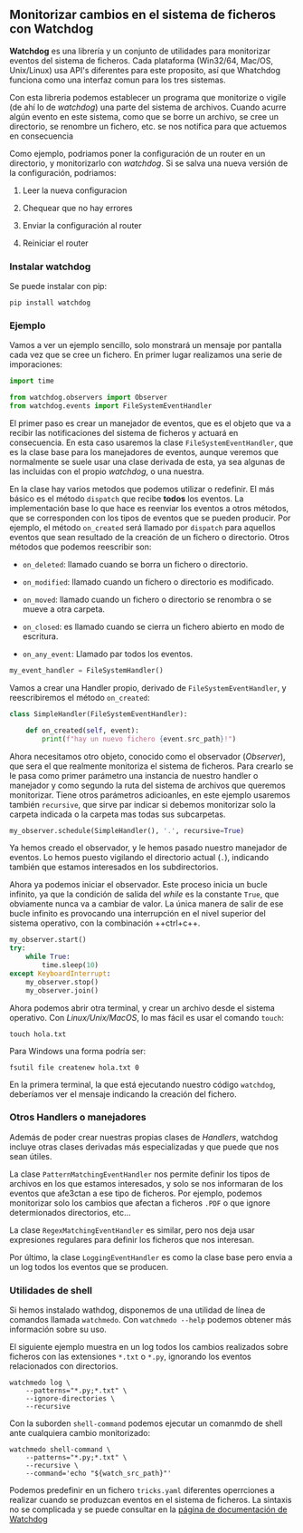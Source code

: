 ## Monitorizar cambios en el sistema de ficheros con Watchdog

**Watchdog** es una librería y un conjunto de utilidades para monitorizar
eventos del sistema de ficheros. Cada plataforma (Win32/64, Mac/OS, Unix/Linux)
usa API's diferentes para este proposito, así que Whatchdog funciona como una
interfaz comun para los tres sistemas.

Con esta libreria podemos establecer un programa que monitorize o vigile (de
ahí lo de *watchdog*) una parte del sistema de archivos. Cuando acurre algún
evento en este sistema, como que se borre un archivo, se cree  un directorio,
se renombre un fichero, etc. se nos notifica para que actuemos en consecuencia

Como ejemplo, podriamos poner la configuración de un router en un directorio, y
monitorizarlo con _watchdog_. Si se salva una nueva versión de la
configuración, podriamos:

1) Leer la nueva configuracion

2) Chequear que no hay errores

3) Enviar la configuración al router

4) Reiniciar el router


### Instalar watchdog

Se puede instalar con pip:

```shell
pip install watchdog
```

### Ejemplo

Vamos a ver un ejemplo sencillo, solo monstrará un mensaje por pantalla cada
vez que se cree un fichero. En primer lugar realizamos una serie de
imporaciones:

```python
import time

from watchdog.observers import Observer
from watchdog.events import FileSystemEventHandler
```

El primer paso es crear un manejador de eventos, que es el objeto que va a
recibir las notificaciones del sistema de ficheros y actuará en consecuencia.
En esta caso usaremos la clase `FileSystemEventHandler`, que es la clase base
para los manejadores de eventos, aunque veremos que normalmente se suele usar
una clase derivada de esta, ya sea algunas de las incluidas con el propio
_watchdog_, o una nuestra. 

En la clase hay varios metodos que podemos utilizar o redefinir. El
más básico es el método `dispatch` que recibe **todos** los eventos. La
implementación base lo que hace es reenviar los eventos a otros métodos, que se
corresponden con los tipos de eventos que se pueden producir. Por ejemplo, el
método `on_created` será llamado por `dispatch` para aquellos eventos
que sean resultado de la creación de un fichero o directorio. Otros métodos que
podemos reescribir son:

- `on_deleted`: llamado cuando se borra un fichero o directorio.

- `on_modified`: llamado cuando un fichero o directorio es modificado.

- `on_moved`: llamado cuando un fichero o directorio se renombra o se mueve a
  otra carpeta.

- `on_closed`: es llamado cuando se cierra un fichero abierto en modo de
  escritura.

- `on_any_event`: Llamado par todos los eventos. 

```python
my_event_handler = FileSystemHandler()
```

Vamos a crear una Handler propio, derivado de `FileSystemEventHandler`, y
reescribiremos el método `on_created`:


```python
class SimpleHandler(FileSystemEventHandler):

    def on_created(self, event):
        print(f"hay un nuevo fichero {event.src_path}!")
```

Ahora necesitamos otro objeto, conocido como el observador (*Observer*),
que sera el que realmente monitoriza el sistema de ficheros. Para crearlo se le
pasa como primer parámetro una instancia de nuestro handler o manejador y como
segundo la ruta del sistema de archivos que queremos monitorizar. Tiene
otros parámetros adicioanles, en este ejemplo usaremos también `recursive`, que
sirve par indicar si debemos monitorizar solo la carpeta indicada o la carpeta
mas todas sus subcarpetas.


```python
my_observer.schedule(SimpleHandler(), '.', recursive=True)
```

Ya hemos creado el observador, y le hemos pasado nuestro manejador de
eventos. Lo hemos puesto vigilando el directorio actual (`.`), indicando
también que estamos interesados en los subdirectorios.

Ahora ya podemos iniciar el observador. Este proceso inicia un bucle
infinito, ya que la condición de salida del _while_ es la constante
`True`, que obviamente nunca va a cambiar de valor. La única manera
de salir de ese bucle infinito es provocando una interrupción en el nivel
superior del sistema operativo, con la combinación ++ctrl+c++.

```python
my_observer.start()
try:
    while True:
        time.sleep(10)
except KeyboardInterrupt:
    my_observer.stop()
    my_observer.join()
```

Ahora podemos abrir otra terminal, y crear un archivo desde el sistema
operativo. Con _Linux/Unix/MacOS_, lo mas fácil es usar el comando `touch`:

```shell
touch hola.txt
```

Para Windows una forma podría ser:

```shell
fsutil file createnew hola.txt 0
```

En la primera terminal, la que está ejecutando nuestro código `watchdog`,
deberíamos ver el mensaje indicando la creación del fichero.

### Otros Handlers o manejadores

Además de poder crear nuestras propias clases de _Handlers_, watchdog
incluye otras clases derivadas más especializadas y que puede que nos sean
útiles.

La clase `PatternMatchingEventHandler` nos permite definir los tipos de
archivos en los que estamos interesados, y solo se nos informaran de los
eventos que afe3ctan a ese tipo de ficheros. Por ejemplo, podemos monitorizar
solo los cambios que afectan a ficheros `.PDF` o que ignore determionados
directorios, etc...

La clase `RegexMatchingEventHandler` es similar, pero nos deja usar expresiones
regulares para definir los ficheros que nos interesan.

Por último, la clase `LoggingEventHandler` es como la clase base pero envia a
un log todos los eventos que se producen.

### Utilidades de shell

Si hemos instalado wathdog, disponemos de una utilidad de línea de comandos
llamada `watchmedo`. Con `watchmedo --help` podemos obtener más información
sobre su uso.

El siguiente ejemplo muestra en un log todos los cambios realizados sobre
ficheros con las extensiones `*.txt` o `*.py`, ignorando los eventos
relacionados con directorios.

```shell
watchmedo log \
    --patterns="*.py;*.txt" \
    --ignore-directories \
    --recursive
```

Con la suborden `shell-command` podemos ejecutar un comanmdo de shell ante
cualquiera cambio monitorizado:

```shell
watchmedo shell-command \
    --patterns="*.py;*.txt" \
    --recursive \
    --command='echo "${watch_src_path}"'
```

Podemos predefinir en un fichero `tricks.yaml` diferentes operrciones a
realizar cuando se produzcan eventos en el sistema de ficheros. La sintaxis no
se complicada y se puede consultar en la [página de documentación de
Watchdog](https://python-watchdog.readthedocs.io/)

